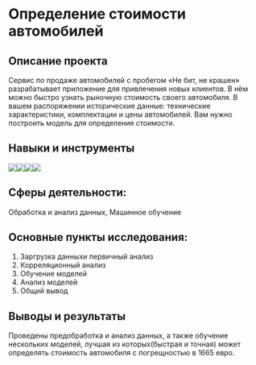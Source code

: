 # Определение стоимости автомобилей

## Описание проекта
Сервис по продаже автомобилей с пробегом «Не бит, не крашен» разрабатывает приложение для привлечения новых клиентов. В нём можно быстро узнать рыночную стоимость своего автомобиля. В вашем распоряжении исторические данные: технические характеристики, комплектации и цены автомобилей. Вам нужно построить модель для определения стоимости.

## Навыки и инструменты
<img src="https://img.shields.io/badge/Pandas-black?style=flat-square&logo=pandas&logoColor=orange"/><img src="https://img.shields.io/badge/Plotly-black?style=flat-square&logo=plotly&logoColor=orange"/><img src="https://img.shields.io/badge/CatBoost-black?style=flat-square&logo=yandexcloud&logoColor=orange"/><img src="https://img.shields.io/badge/Sklearn-black?logo=scikitlearn&logoColor=orange">

## Сферы деятельности:
Обработка и анализ данных, Машинное обучение

## Основные пункты исследования:
1. Заргрузка данныхи первичный анализ
2. Корреляционный анализ
3. Обучение моделей
4. Анализ моделей
5. Общий вывод

## Выводы и результаты
Проведены предобработка и анализ данных, а также обучение нескольких моделей, лучшая из которых(быстрая и точная) может определять стоимость автомобиля с погрещностью в 1665 евро.
